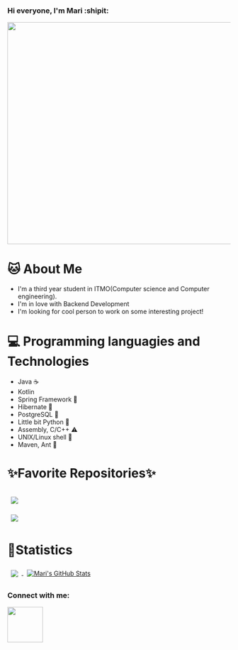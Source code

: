 ### Hi everyone, I'm Mari :shipit:
<img src="https://mir-s3-cdn-cf.behance.net/project_modules/disp/b8232a24691911.5698d9abdde05.gif" width="700" height="500"/>


# 🐱 About Me
- I'm a third year student in ITMO(Computer science and Computer engineering).
- I'm in love with Backend Development
- I'm looking for cool person to work on some interesting project!

# 💻 Programming languagies and Technologies
* Java ☕
* Kotlin 
* Spring Framework 🍃
* Hibernate 🗿
* PostgreSQL 🐘
* Little bit Python 🐍
* Assembly, C/C++ ⚠️
* UNIX/Linux shell 🚬
* Maven, Ant 🔨

# ✨Favorite Repositories✨

<a href="https://github.com/evreechka/Graph-Algorithms-Visualizer">
  <img align="center" style="margin:1rem 0.5rem" src="https://github-readme-stats.vercel.app/api/pin/?username=evreechka&repo=Graph-Algorithms-Visualizer&title_color=ffffff&text_color=c9cacc&icon_color=4AB197&bg_color=1A2B34" />
</a>
<br>
<a href="https://github.com/evreechka/HyperMetro">
  <img align="center" style="margin:0.5rem" src="https://github-readme-stats.vercel.app/api/pin/?username=evreechka&repo=HyperMetro&title_color=ffffff&text_color=c9cacc&icon_color=4AB197&bg_color=1A2B34" />
</a>

# 🍹Statistics

<a href="https://github.com/evreechka">
  <img align="center" style="margin:0.5rem" src="https://github-readme-stats.vercel.app/api/top-langs/?username=evreechka&hide=html,css&title_color=ffffff&text_color=c9cacc&icon_color=4AB197&bg_color=1A2B34" />
</a>
<a href="https://github.com/evreechka">
  <img align="center" style="margin:0.5rem" src="https://github-readme-stats.vercel.app/api?username=evreechka&show_icons=true&line_height=27&count_private=true&title_color=ffffff&text_color=c9cacc&icon_color=4AB097&bg_color=1A2B34" alt="Mari's GitHub Stats" />
</a>

### Connect with me:
<a href="http://t.me/marimri">
<img src="https://www.bigbansko.com/wp-content/uploads/2016/12/img_1098.png" width="80" height="80"/>
  </a>


